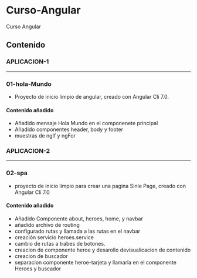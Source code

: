 # Curso-Angular
Curso Angular

## Contenido ##

 ### APLICACION-1 ###
 
 * * *
 
 ### 01-hola-Mundo ###
 
 * Proyecto de inicio limpio de angular, creado con Angular Cli 7.0.
 
 ####  Contenido añadido ####
 
 - Añadido mensaje Hola Mundo en el componenete principal
 - Añadido componentes header, body y footer
 - muestras de ngIf y ngFor
 
 ### APLICACION-2 ###
 
 * * *
 
 ### 02-spa ###
 
 * proyecto de inicio limpio para crear una pagina Sinle Page, creado con Angular Cli 7.0

 ####  Contenido añadido ####
 
 - Añadido Componente about, heroes, home, y navbar
 - añadido archivo de routing
 - configurado rutas y llamada a las rutas en el navbar
 - creación servicio heroes.service
 - cambio de rutas a trabes de botones.
 - creacion de componente heroe y desarollo devisualicacion de contenido
 - creacion de buscador
 - separacion componente heroe-tarjeta y llamarla en el componente Heroes y buscador
